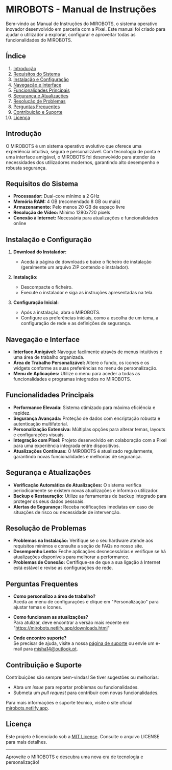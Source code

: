 # MIROBOTS - Manual de Instruções

Bem-vindo ao Manual de Instruções do MIROBOTS, o sistema operativo inovador desenvolvido em parceria com a Pixel. Este manual foi criado para ajudar o utilizador a explorar, configurar e aproveitar todas as funcionalidades do MIROBOTS.

## Índice

1. [Introdução](#introdução)
2. [Requisitos do Sistema](#requisitos-do-sistema)
3. [Instalação e Configuração](#instalação-e-configuração)
4. [Navegação e Interface](#navegação-e-interface)
5. [Funcionalidades Principais](#funcionalidades-principais)
6. [Segurança e Atualizações](#segurança-e-atualizações)
7. [Resolução de Problemas](#resolução-de-problemas)
8. [Perguntas Frequentes](#perguntas-frequentes)
9. [Contribuição e Suporte](#contribuição-e-suporte)
10. [Licença](#licença)

## Introdução

O MIROBOTS é um sistema operativo evolutivo que oferece uma experiência intuitiva, segura e personalizável. Com tecnologia de ponta e uma interface amigável, o MIROBOTS foi desenvolvido para atender às necessidades dos utilizadores modernos, garantindo alto desempenho e robusta segurança.

## Requisitos do Sistema

- **Processador:** Dual-core mínimo a 2 GHz
- **Memória RAM:** 4 GB (recomendado 8 GB ou mais)
- **Armazenamento:** Pelo menos 20 GB de espaço livre
- **Resolução de Vídeo:** Mínimo 1280x720 pixels
- **Conexão à Internet:** Necessária para atualizações e funcionalidades online

## Instalação e Configuração

1. **Download do Instalador:**
   - Aceda à página de downloads e baixe o ficheiro de instalação (geralmente um arquivo ZIP contendo o instalador).

2. **Instalação:**
   - Descompacte o ficheiro.
   - Execute o instalador e siga as instruções apresentadas na tela.

3. **Configuração Inicial:**
   - Após a instalação, abra o MIROBOTS.
   - Configure as preferências iniciais, como a escolha de um tema, a configuração de rede e as definições de segurança.

## Navegação e Interface

- **Interface Amigável:** Navegue facilmente através de menus intuitivos e uma área de trabalho organizada.
- **Área de Trabalho Personalizável:** Altere o fundo, os ícones e os widgets conforme as suas preferências no menu de personalização.
- **Menu de Aplicações:** Utilize o menu para aceder a todas as funcionalidades e programas integrados no MIROBOTS.

## Funcionalidades Principais

- **Performance Elevada:** Sistema otimizado para máxima eficiência e rapidez.
- **Segurança Avançada:** Proteção de dados com encriptação robusta e autenticação multifatorial.
- **Personalização Extensiva:** Múltiplas opções para alterar temas, layouts e configurações visuais.
- **Integração com Pixel:** Projeto desenvolvido em colaboração com a Pixel para uma experiência integrada entre dispositivos.
- **Atualizações Contínuas:** O MIROBOTS é atualizado regularmente, garantindo novas funcionalidades e melhorias de segurança.

## Segurança e Atualizações

- **Verificação Automática de Atualizações:** O sistema verifica periodicamente se existem novas atualizações e informa o utilizador.
- **Backup e Restauração:** Utilize as ferramentas de backup integrado para proteger os seus dados pessoais.
- **Alertas de Segurança:** Receba notificações imediatas em caso de situações de risco ou necessidade de intervenção.

## Resolução de Problemas

- **Problemas na Instalação:** Verifique se o seu hardware atende aos requisitos mínimos e consulte a seção de FAQs no nosso site.
- **Desempenho Lento:** Feche aplicações desnecessárias e verifique se há atualizações disponíveis para melhorar a performance.
- **Problemas de Conexão:** Certifique-se de que a sua ligação à Internet está estável e revise as configurações de rede.

## Perguntas Frequentes

- **Como personalizo a área de trabalho?**  
  Aceda ao menu de configurações e clique em "Personalização" para ajustar temas e ícones.

- **Como funcionam as atualizações?**  
   Para atulizar, deve encontrar a versão mais recente em "https://mirobots.netlify.app/downloads.html"
- **Onde encontro suporte?**  
  Se precisar de ajuda, visite a nossa [página de suporte](https://mirobots.netlify.app/support.html) ou envie um e-mail para misha14@outlook.pt.

## Contribuição e Suporte

Contribuições são sempre bem-vindas! Se tiver sugestões ou melhorias:
- Abra um _issue_ para reportar problemas ou funcionalidades.
- Submeta um _pull request_ para contribuir com novas funcionalidades.

Para mais informações e suporte técnico, visite o site oficial [mirobots.netlify.app](https://mirobots.netlify.app).

## Licença

Este projeto é licenciado sob a [MIT License](LICENSE). Consulte o arquivo LICENSE para mais detalhes.

---

Aproveite o MIROBOTS e descubra uma nova era de tecnologia e personalização!